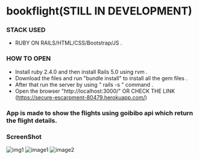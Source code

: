 # bookflight(STILL IN DEVELOPMENT)
### STACK USED 
- RUBY ON RAILS/HTML/CSS/Bootstrap/JS .

### HOW TO OPEN 
- Install ruby 2.4.0 and then install Rails 5.0 using rvm .
- Download the files and run "bundle install" to install all the gem files .
- After that run the server by using " rails -s " command .
- Open the browser "http://localhost:3000/" OR CHECK THE LINK (https://secure-escarpment-80479.herokuapp.com/)


### App is made to show the flights using goibibo api which return the flight details.

### ScreenShot 

![img1](https://user-images.githubusercontent.com/29759141/45264231-1444ae80-b457-11e8-84a2-ae90a5ebdb8b.png)
![image1](https://user-images.githubusercontent.com/29759141/45446711-39514f80-b6eb-11e8-963d-bda2852e37ac.png)
![image2](https://user-images.githubusercontent.com/29759141/45446712-39e9e600-b6eb-11e8-9877-256f1806b021.png)
